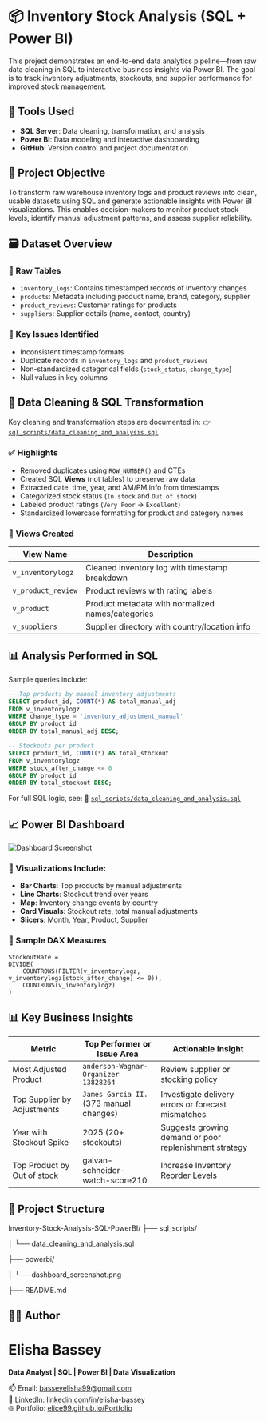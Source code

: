 
# 📦 Inventory Stock Analysis (SQL + Power BI)

This project demonstrates an end-to-end data analytics pipeline—from raw data cleaning in SQL to interactive business insights via Power BI. The goal is to track inventory adjustments, stockouts, and supplier performance for improved stock management.


## 🧰 Tools Used

- **SQL Server**: Data cleaning, transformation, and analysis
- **Power BI**: Data modeling and interactive dashboarding
- **GitHub**: Version control and project documentation


## 📌 Project Objective

To transform raw warehouse inventory logs and product reviews into clean, usable datasets using SQL and generate actionable insights with Power BI visualizations. This enables decision-makers to monitor product stock levels, identify manual adjustment patterns, and assess supplier reliability.


## 🗃️ Dataset Overview

### 🔹 Raw Tables
- `inventory_logs`: Contains timestamped records of inventory changes
- `products`: Metadata including product name, brand, category, supplier
- `product_reviews`: Customer ratings for products
- `suppliers`: Supplier details (name, contact, country)

### 🔸 Key Issues Identified
- Inconsistent timestamp formats
- Duplicate records in `inventory_logs` and `product_reviews`
- Non-standardized categorical fields (`stock_status`, `change_type`)
- Null values in key columns


## 🧹 Data Cleaning & SQL Transformation

Key cleaning and transformation steps are documented in:
👉 [`sql_scripts/data_cleaning_and_analysis.sql`](./sql_scripts/ecom_inventory.sql)

### ✅ Highlights

- Removed duplicates using `ROW_NUMBER()` and CTEs
- Created SQL **Views** (not tables) to preserve raw data
- Extracted date, time, year, and AM/PM info from timestamps
- Categorized stock status (`In stock` and `Out of stock`)
- Labeled product ratings (`Very Poor` → `Excellent`)
- Standardized lowercase formatting for product and category names

### 📂 Views Created

| View Name           | Description                                      |
|---------------------|--------------------------------------------------|
| `v_inventorylogz`    | Cleaned inventory log with timestamp breakdown   |
| `v_product_review`   | Product reviews with rating labels               |
| `v_product`          | Product metadata with normalized names/categories|
| `v_suppliers`        | Supplier directory with country/location info    |


## 📊 Analysis Performed in SQL

Sample queries include:

```sql
-- Top products by manual inventory adjustments
SELECT product_id, COUNT(*) AS total_manual_adj
FROM v_inventorylogz
WHERE change_type = 'inventory_adjustment_manual'
GROUP BY product_id
ORDER BY total_manual_adj DESC;

-- Stockouts per product
SELECT product_id, COUNT(*) AS total_stockout
FROM v_inventorylogz
WHERE stock_after_change <= 0
GROUP BY product_id
ORDER BY total_stockout DESC;
````

For full SQL logic, see:
📄 [`sql_scripts/data_cleaning_and_analysis.sql`](./sql_scripts/ecom_inventory.sql)


## 📈 Power BI Dashboard

![Dashboard Screenshot](./powerbi/savvyEcomdashboard.png)

### 📌 Visualizations Include:

* **Bar Charts**: Top products by manual adjustments
* **Line Charts**: Stockout trend over years
* **Map**: Inventory change events by country
* **Card Visuals**: Stockout rate, total manual adjustments
* **Slicers**: Month, Year, Product, Supplier

### 🧮 Sample DAX Measures

```DAX
StockoutRate = 
DIVIDE(
    COUNTROWS(FILTER(v_inventorylogz, v_inventorylogz[stock_after_change] <= 0)),
    COUNTROWS(v_inventorylogz)
)
```


## 📊 Key Business Insights

| Metric                      | Top Performer or Issue Area                | Actionable Insight                                     |
| --------------------------- | ------------------------------------------ | ------------------------------------------------------ |
| Most Adjusted Product       | `anderson-Wagnar-Organizer 13828264`       | Review supplier or stocking policy                     |
| Top Supplier by Adjustments | `James Garcia II.` (373 manual changes)    | Investigate delivery errors or forecast mismatches     |
| Year with Stockout Spike    | 2025 (20+ stockouts)                       | Suggests growing demand or poor replenishment strategy |
| Top Product by Out of stock | galvan-schneider-watch-score210            | Increase Inventory Reorder Levels                      |


## 📁 Project Structure

Inventory-Stock-Analysis-SQL-PowerBI/
├── sql_scripts/

│   └── data_cleaning_and_analysis.sql

├── powerbi/

│   └── dashboard_screenshot.png

├── README.md



## 👨‍💻 Author

# Elisha Bassey 

**Data Analyst | SQL | Power BI | Data Visualization**  

📫 Email: [basseyelisha99@gmail.com](mailto:basseyelisha99@gmail.com)  
🔗 LinkedIn: [linkedin.com/in/elisha-bassey](https://www.linkedin.com/in/elisha-bassey)  
🌐 Portfolio: [elice99.github.io/Portfolio](https://elice99.github.io/Portfolio)

